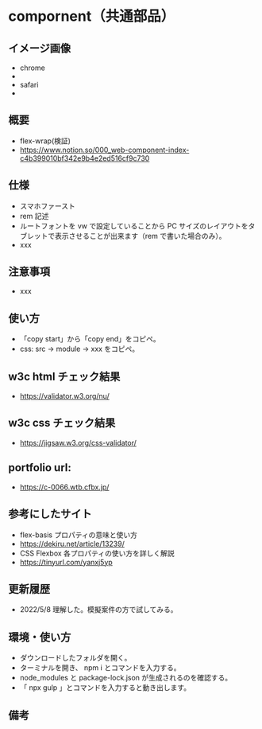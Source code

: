 # compornent（共通部品）

## イメージ画像

- chrome
-
- safari
-

## 概要

- flex-wrap(検証)
- https://www.notion.so/000_web-component-index-c4b399010bf342e9b4e2ed516cf9c730

## 仕様

- スマホファースト
- rem 記述
- ルートフォントを vw で設定していることから PC サイズのレイアウトをタブレットで表示させることが出来ます（rem で書いた場合のみ）。
- xxx

## 注意事項

- xxx

## 使い方

- 「copy start」から「copy end」をコピペ。
- css: src -> module -> xxx をコピペ。

## w3c html チェック結果

- https://validator.w3.org/nu/

## w3c css チェック結果

- https://jigsaw.w3.org/css-validator/

## portfolio url:

- https://c-0066.wtb.cfbx.jp/

## 参考にしたサイト

- flex-basis プロパティの意味と使い方
- https://dekiru.net/article/13239/
- CSS Flexbox 各プロパティの使い方を詳しく解説
- https://tinyurl.com/yanxj5yp

## 更新履歴

- 2022/5/8 理解した。模擬案件の方で試してみる。

## 環境・使い方

- ダウンロードしたフォルダを開く。
- ターミナルを開き、 npm i とコマンドを入力する。
- node_modules と package-lock.json が生成されるのを確認する。
- 「 npx gulp 」とコマンドを入力すると動き出します。

## 備考
